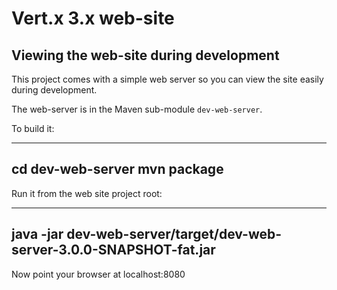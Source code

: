 # Vert.x 3.x web-site

## Viewing the web-site during development

This project comes with a simple web server so you can view the site easily during development.

The web-server is in the Maven sub-module `dev-web-server`.

To build it:

----
cd dev-web-server
mvn package
----

Run it from the web site project root:

----
java -jar dev-web-server/target/dev-web-server-3.0.0-SNAPSHOT-fat.jar
----

Now point your browser at localhost:8080

